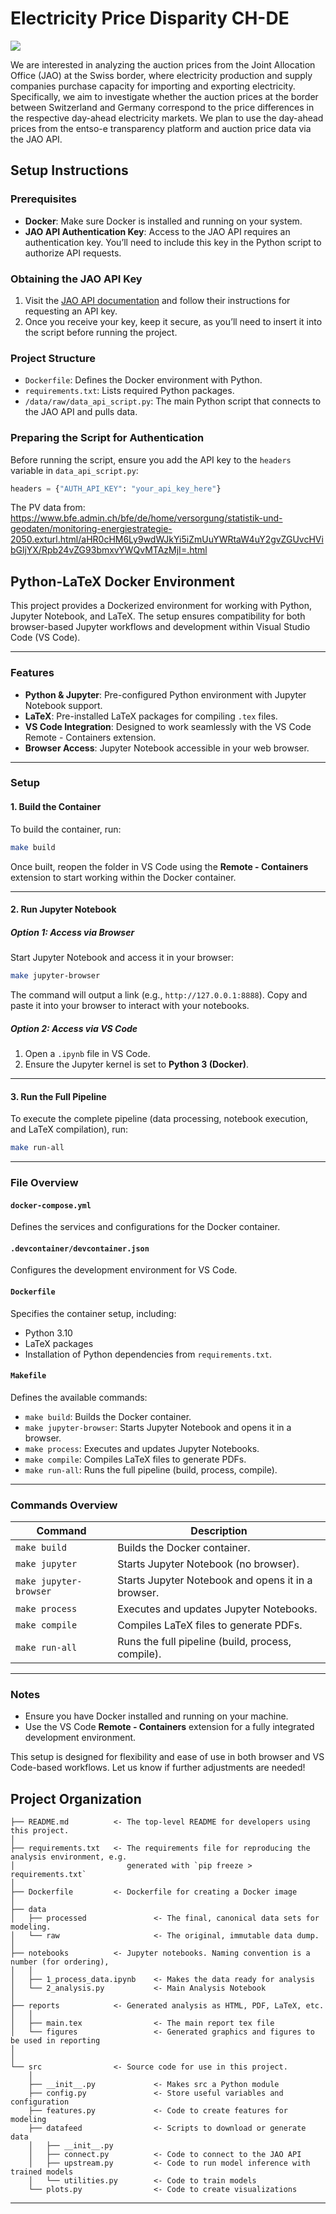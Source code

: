 # Electricity Price Disparity CH-DE

<a target="_blank" href="https://cookiecutter-data-science.drivendata.org/">
    <img src="https://img.shields.io/badge/CCDS-Project%20template-328F97?logo=cookiecutter" />
</a>

We are interested in analyzing the auction prices from the Joint Allocation Office (JAO) at the Swiss border, where electricity production and supply companies purchase capacity for importing and exporting electricity. Specifically, we aim to investigate whether the auction prices at the border between Switzerland and Germany correspond to the price differences in the respective day-ahead electricity markets. We plan to use the day-ahead prices from the entso-e transparency platform and auction price data via the JAO API.

## Setup Instructions

### Prerequisites

- **Docker**: Make sure Docker is installed and running on your system.
- **JAO API Authentication Key**: Access to the JAO API requires an authentication key. You’ll need to include this key in the Python script to authorize API requests.

### Obtaining the JAO API Key

1. Visit the [JAO API documentation](https://www.jao.eu/) and follow their instructions for requesting an API key.
2. Once you receive your key, keep it secure, as you’ll need to insert it into the script before running the project.

### Project Structure

- `Dockerfile`: Defines the Docker environment with Python.
- `requirements.txt`: Lists required Python packages.
- `/data/raw/data_api_script.py`: The main Python script that connects to the JAO API and pulls data.

### Preparing the Script for Authentication

Before running the script, ensure you add the API key to the `headers` variable in `data_api_script.py`:

```python
headers = {"AUTH_API_KEY": "your_api_key_here"}
```

The PV data from: https://www.bfe.admin.ch/bfe/de/home/versorgung/statistik-und-geodaten/monitoring-energiestrategie-2050.exturl.html/aHR0cHM6Ly9wdWJkYi5iZmUuYWRtaW4uY2gvZGUvcHVibGljYX/Rpb24vZG93bmxvYWQvMTAzMjI=.html 


## Python-LaTeX Docker Environment

This project provides a Dockerized environment for working with Python, Jupyter Notebook, and LaTeX. The setup ensures compatibility for both browser-based Jupyter workflows and development within Visual Studio Code (VS Code).

---

### Features

- **Python & Jupyter**: Pre-configured Python environment with Jupyter Notebook support.
- **LaTeX**: Pre-installed LaTeX packages for compiling `.tex` files.
- **VS Code Integration**: Designed to work seamlessly with the VS Code Remote - Containers extension.
- **Browser Access**: Jupyter Notebook accessible in your web browser.

---

### Setup

#### 1. Build the Container

To build the container, run:
```bash
make build
```
Once built, reopen the folder in VS Code using the **Remote - Containers** extension to start working within the Docker container.

---

#### 2. Run Jupyter Notebook

##### Option 1: Access via Browser

Start Jupyter Notebook and access it in your browser:
```bash
make jupyter-browser
```
The command will output a link (e.g., `http://127.0.0.1:8888`). Copy and paste it into your browser to interact with your notebooks.

##### Option 2: Access via VS Code

1. Open a `.ipynb` file in VS Code.
2. Ensure the Jupyter kernel is set to **Python 3 (Docker)**.

---

#### 3. Run the Full Pipeline

To execute the complete pipeline (data processing, notebook execution, and LaTeX compilation), run:
```bash
make run-all
```

---

### File Overview

#### `docker-compose.yml`

Defines the services and configurations for the Docker container.

#### `.devcontainer/devcontainer.json`

Configures the development environment for VS Code.

#### `Dockerfile`

Specifies the container setup, including:
- Python 3.10
- LaTeX packages
- Installation of Python dependencies from `requirements.txt`.

#### `Makefile`

Defines the available commands:
- `make build`: Builds the Docker container.
- `make jupyter-browser`: Starts Jupyter Notebook and opens it in a browser.
- `make process`: Executes and updates Jupyter Notebooks.
- `make compile`: Compiles LaTeX files to generate PDFs.
- `make run-all`: Runs the full pipeline (build, process, compile).

---

### Commands Overview

| Command                | Description                                      |
|------------------------|--------------------------------------------------|
| `make build`           | Builds the Docker container.                     |
| `make jupyter`         | Starts Jupyter Notebook (no browser).            |
| `make jupyter-browser` | Starts Jupyter Notebook and opens it in a browser. |
| `make process`         | Executes and updates Jupyter Notebooks.          |
| `make compile`         | Compiles LaTeX files to generate PDFs.           |
| `make run-all`         | Runs the full pipeline (build, process, compile).|

---

### Notes

- Ensure you have Docker installed and running on your machine.
- Use the VS Code **Remote - Containers** extension for a fully integrated development environment.

This setup is designed for flexibility and ease of use in both browser and VS Code-based workflows. Let us know if further adjustments are needed!


## Project Organization

```
├── README.md          <- The top-level README for developers using this project.
│
├── requirements.txt   <- The requirements file for reproducing the analysis environment, e.g.
│                         generated with `pip freeze > requirements.txt`
│
├── Dockerfile         <- Dockerfile for creating a Docker image
│
├── data
│   ├── processed               <- The final, canonical data sets for modeling.
│   └── raw                     <- The original, immutable data dump.
│
├── notebooks          <- Jupyter notebooks. Naming convention is a number (for ordering),
│   │
│   ├── 1_process_data.ipynb    <- Makes the data ready for analysis
│   └── 2_analysis.py           <- Main Analysis Notebook
│
├── reports            <- Generated analysis as HTML, PDF, LaTeX, etc.
│   │
│   ├── main.tex                <- The main report tex file
│   └── figures                 <- Generated graphics and figures to be used in reporting
│
│
└── src                <- Source code for use in this project.
    │
    ├── __init__.py             <- Makes src a Python module
    ├── config.py               <- Store useful variables and configuration
    ├── features.py             <- Code to create features for modeling
    ├── datafeed                <- Scripts to download or generate data
    │   ├── __init__.py 
    │   ├── connect.py          <- Code to connect to the JAO API
    │   ├── upstream.py         <- Code to run model inference with trained models          
    │   └── utilities.py        <- Code to train models
    └── plots.py                <- Code to create visualizations
```

--------


